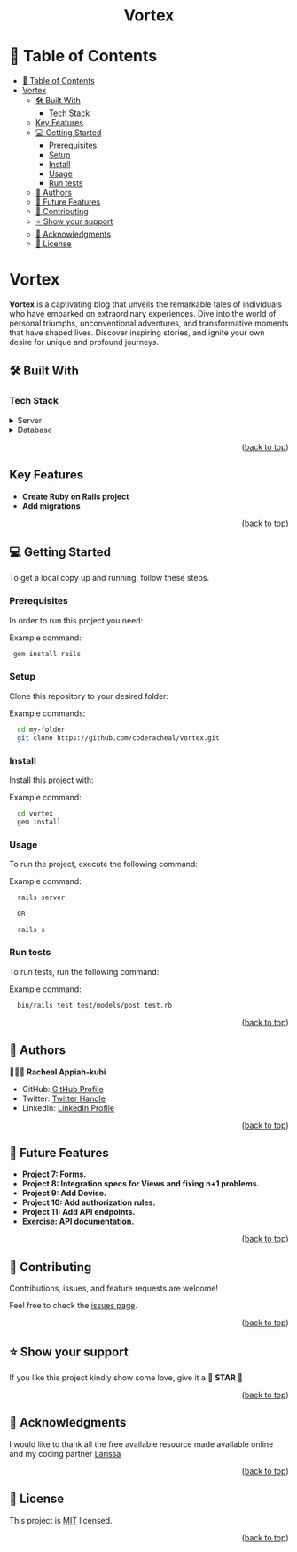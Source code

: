 <a name="readme-top"></a>

<div align="center">
  <h1><b>Vortex</b></h1>
</div>

<!-- TABLE OF CONTENTS -->

# 📗 Table of Contents

- [📗 Table of Contents](#-table-of-contents)
- [Vortex ](#vortex-)
  - [🛠 Built With ](#-built-with-)
    - [Tech Stack ](#tech-stack-)
  - [Key Features ](#key-features-)
  - [💻 Getting Started ](#-getting-started-)
    - [Prerequisites](#prerequisites)
    - [Setup](#setup)
    - [Install](#install)
    - [Usage](#usage)
    - [Run tests](#run-tests)
  - [👥 Authors ](#-authors-)
  - [🔭 Future Features ](#-future-features-)
  - [🤝 Contributing ](#-contributing-)
  - [⭐️ Show your support ](#️-show-your-support-)
  - [🙏 Acknowledgments ](#-acknowledgments-)
  - [📝 License ](#-license-)

<!-- PROJECT DESCRIPTION -->

# Vortex <a name="about-project"></a>

**Vortex** is a captivating blog that unveils the remarkable tales of individuals who have embarked on extraordinary experiences. Dive into the world of personal triumphs, unconventional adventures, and transformative moments that have shaped lives. Discover inspiring stories, and ignite your own desire for unique and profound journeys.

## 🛠 Built With <a name="built-with"></a>

### Tech Stack <a name="tech-stack"></a>

<details>
  <summary>Server</summary>
  <ul>
    <li><a href="https://rubyonrails.org/">Ruby on Rails</a></li>
  </ul>
</details>

<details>
<summary>Database</summary>
  <ul>
    <li><a href="https://www.postgresql.org/">PostgreSQL</a></li>
  </ul>
</details>

<p align="right">(<a href="#readme-top">back to top</a>)</p>
<!-- Features -->

## Key Features <a name="key-features"></a>

- **Create Ruby on Rails project**
- **Add migrations**


<p align="right">(<a href="#readme-top">back to top</a>)</p>

<!-- GETTING STARTED -->

## 💻 Getting Started <a name="getting-started"></a>


To get a local copy up and running, follow these steps.

### Prerequisites

In order to run this project you need:

Example command:

```sh
 gem install rails
```

### Setup

Clone this repository to your desired folder:

Example commands:

```sh
  cd my-folder
  git clone https://github.com/coderacheal/vortex.git
```

### Install

Install this project with:

Example command:

```sh
  cd vortex
  gem install
```

### Usage

To run the project, execute the following command:

Example command:

```sh
  rails server 

  OR 

  rails s
```

### Run tests

To run tests, run the following command:

Example command:

```sh
  bin/rails test test/models/post_test.rb
```

<p align="right">(<a href="#readme-top">back to top</a>)</p>

<!-- AUTHORS -->

## 👥 Authors <a name="authors"></a>

🕵🏽‍♀️ **Racheal Appiah-kubi**

- GitHub: [GitHub Profile](https://github.com/coderacheal)
- Twitter: [Twitter Handle](https://twitter.com/racheal_kubi)
- LinkedIn: [LinkedIn Profile](https://www.linkedin.com/in/racheal-appiah-kubi/)

<p align="right">(<a href="#readme-top">back to top</a>)</p>

<!-- FUTURE FEATURES -->

## 🔭 Future Features <a name="future-features"></a>


- **Project 7: Forms.**
- **Project 8: Integration specs for Views and fixing n+1 problems.**
- **Project 9: Add Devise.**
- **Project 10: Add authorization rules.**
- **Project 11: Add API endpoints.**
- **Exercise: API documentation.**
<p align="right">(<a href="#readme-top">back to top</a>)</p>

<!-- CONTRIBUTING -->

## 🤝 Contributing <a name="contributing"></a>

Contributions, issues, and feature requests are welcome!

Feel free to check the [issues page](../../issues/).

<p align="right">(<a href="#readme-top">back to top</a>)</p>

<!-- SUPPORT -->

## ⭐️ Show your support <a name="support"></a>

If you like this project kindly show some love, give it a 🌟 **STAR** 🌟

<p align="right">(<a href="#readme-top">back to top</a>)</p>

<!-- ACKNOWLEDGEMENTS -->

## 🙏 Acknowledgments <a name="acknowledgements"></a>

I would like to thank all the free available resource made available online and my coding partner [Larissa](https://github.com/rica213)

<p align="right">(<a href="#readme-top">back to top</a>)</p>

<!-- LICENSE -->

## 📝 License <a name="license"></a>

This project is [MIT](./LICENSE) licensed.

<p align="right">(<a href="#readme-top">back to top</a>)</p>
